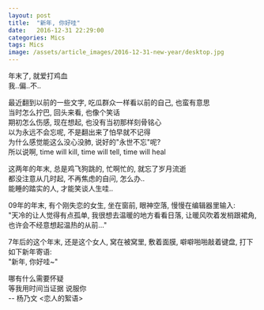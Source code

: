 ```yaml
---
layout: post
title:  "新年, 你好哇"
date:   2016-12-31 22:29:00
categories: Mics
tags: Mics
image: /assets/article_images/2016-12-31-new-year/desktop.jpg
---
```

  
年末了, 就爱打鸡血  
我..偏..不..  

最近翻到以前的一些文字, 吃瓜群众一样看以前的自己, 也蛮有意思  
当时怎么拧巴, 回头来看, 也像个笑话  
期初怎么伤感, 现在想起, 也没有当初那样刻骨铭心  
以为永远不会忘呢, 不是翻出来了怕早就不记得  
为什么感觉能这么没心没肺, 说好的"永世不忘"呢?  
所以说啊, time will kill, time will tell, time will heal  

这两年的年末, 总是鸡飞狗跳的, 忙啊忙的, 就忘了岁月流逝  
都没注意从几时起, 不再焦虑的自问, 怎么办..  
能睡的踏实的人, 才能笑谈人生哇..  

09年的年末, 有个刚失恋的女生, 坐在窗前, 眼神空落, 慢慢在编辑器里输入:  
"天冷的让人觉得有点孤单, 我很想去温暖的地方看看日落, 让暖风吹着发梢跟裙角, 也许会不经意想起温热的从前..."

7年后的这个年末, 还是这个女人, 窝在被窝里, 敷着面膜, 噼噼啪啪敲着键盘, 打下如下新年寄语:  
"新年, 你好哇~"


哪有什么需要怀疑  
等我用时间当证据 说服你  
-- 杨乃文 <恋人的絮语>